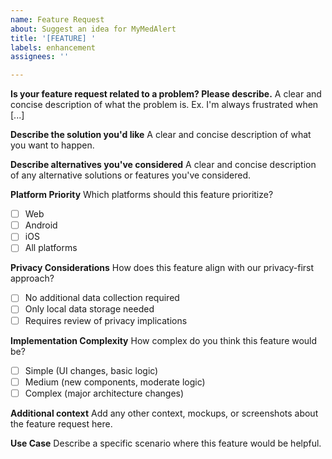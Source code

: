 ```yaml
---
name: Feature Request
about: Suggest an idea for MyMedAlert
title: '[FEATURE] '
labels: enhancement
assignees: ''

---
```


**Is your feature request related to a problem? Please describe.**
A clear and concise description of what the problem is. Ex. I'm always frustrated when [...]

**Describe the solution you'd like**
A clear and concise description of what you want to happen.

**Describe alternatives you've considered**
A clear and concise description of any alternative solutions or features you've considered.

**Platform Priority**
Which platforms should this feature prioritize?
- [ ] Web
- [ ] Android
- [ ] iOS
- [ ] All platforms

**Privacy Considerations**
How does this feature align with our privacy-first approach?
- [ ] No additional data collection required
- [ ] Only local data storage needed
- [ ] Requires review of privacy implications

**Implementation Complexity**
How complex do you think this feature would be?
- [ ] Simple (UI changes, basic logic)
- [ ] Medium (new components, moderate logic)
- [ ] Complex (major architecture changes)

**Additional context**
Add any other context, mockups, or screenshots about the feature request here.

**Use Case**
Describe a specific scenario where this feature would be helpful.
